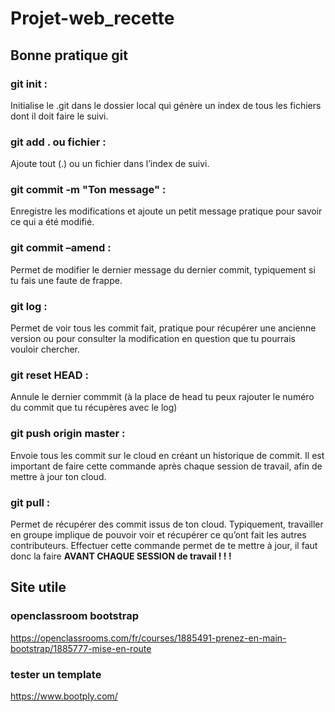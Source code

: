 # Projet-web_recette
## Bonne pratique git 
### git init : 
Initialise le .git dans le dossier local qui génère un index
de tous les fichiers dont il doit faire le suivi.
### git add . ou fichier :
 Ajoute tout (.) ou un fichier dans l’index de
suivi.
### git commit -m "Ton message" :
Enregistre les modifications et ajoute un petit message pratique pour savoir ce qui a été modifié.
### git commit –amend : 
Permet de modifier le dernier message du dernier commit, typiquement si tu fais une faute de frappe.
### git log : 
Permet de voir tous les commit fait, pratique pour récupérer une ancienne version ou pour consulter la modification en question que tu pourrais vouloir chercher.
### git reset HEAD :
 Annule le dernier commmit (à la place de head tu peux rajouter le numéro du commit que tu récupères avec le log)
### git push origin master : 
Envoie tous les commit sur le cloud en créant un historique de commit. Il est important de faire cette commande après chaque session de travail, afin de mettre à jour ton cloud.
### git pull : 
Permet de récupérer des commit issus de ton cloud. Typiquement, travailler en groupe implique de pouvoir voir et récupérer ce qu’ont fait les autres contributeurs. Effectuer cette commande permet de te mettre à jour, il faut donc la faire **AVANT CHAQUE SESSION de travail ! ! !**

## Site utile 
### openclassroom bootstrap 
https://openclassrooms.com/fr/courses/1885491-prenez-en-main-bootstrap/1885777-mise-en-route
### tester un template 
https://www.bootply.com/
